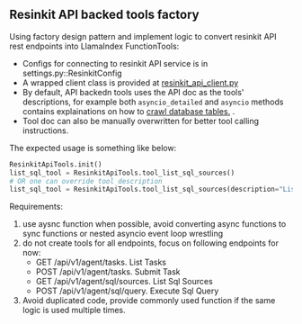 ## Resinkit API backed tools factory

Using factory design pattern and implement logic to convert resinkit API rest endpoints into LlamaIndex FunctionTools:

- Configs for connecting to resinkit API service is in settings.py::ResinkitConfig
- A wrapped client class is provided at [resinkit_api_client.py](../../core/resinkit_api_client.py)
- By default, API backedn tools uses the API doc as the tools' descriptions, for example both `asyncio_detailed` and `asyncio` methods contains explainations on how to [crawl database tables.](../../../resinkit_api_client/api/db_crawl/crawl_database_tables.py) . 
- Tool doc can also be manually overwritten for better tool calling instructions. 

The expected usage is something like below:

```python
ResinkitApiTools.init()
list_sql_tool = ResinkitApiTools.tool_list_sql_sources()
# OR one can override tool description
list_sql_tool = ResinkitApiTools.tool_list_sql_sources(description="List all available SQL data sources configured in the ResinKit system. ")
```


Requirements:
1. use aysnc function when possible, avoid converting async functions to sync functions or nested asyncio event loop wrestling
2. do not create tools for all endpoints, focus on following endpoints for now:
     - GET /api/v1/agent/tasks. List Tasks
     - POST /api/v1/agent/tasks. Submit Task
     - GET /api/v1/agent/sql/sources. List Sql Sources
     - POST /api/v1/agent/sql/query. Execute Sql Query
3. Avoid duplicated code, provide commonly used function if the same logic is used multiple times.

